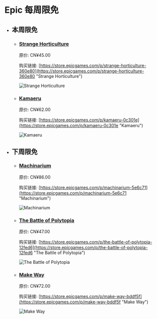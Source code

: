 # Epic 每周限免

- ## 本周限免


  - ### [Strange Horticulture](https://store.epicgames.com/p/strange-horticulture-360e80 "Strange Horticulture")

    原价: CN¥45.00

    购买链接: [https://store.epicgames.com/p/strange-horticulture-360e80](https://store.epicgames.com/p/strange-horticulture-360e80 "Strange Horticulture")

    ![Strange Horticulture](https://cdn1.epicgames.com/spt-assets/15e8e3eba65a4763a815d6eae1d763b2/strange-horticulture-offer-2wghv.png)


  - ### [Kamaeru](https://store.epicgames.com/p/kamaeru-0c301e "Kamaeru")

    原价: CN¥62.00

    购买链接: [https://store.epicgames.com/p/kamaeru-0c301e](https://store.epicgames.com/p/kamaeru-0c301e "Kamaeru")

    ![Kamaeru](https://cdn1.epicgames.com/spt-assets/44313cfbb62b4df5801d0c8d541c2624/kamaeru-40asc.png)


- ## 下周限免


  - ### [Machinarium](https://store.epicgames.com/p/machinarium-5e6c71 "Machinarium")

    原价: CN¥86.00

    购买链接: [https://store.epicgames.com/p/machinarium-5e6c71](https://store.epicgames.com/p/machinarium-5e6c71 "Machinarium")

    ![Machinarium](https://cdn1.epicgames.com/spt-assets/907d9edf585e4c23b971164cd1c452e2/machinarium-1n5ke.jpg)


  - ### [The Battle of Polytopia](https://store.epicgames.com/p/the-battle-of-polytopia-12fed6 "The Battle of Polytopia")

    原价: CN¥47.00

    购买链接: [https://store.epicgames.com/p/the-battle-of-polytopia-12fed6](https://store.epicgames.com/p/the-battle-of-polytopia-12fed6 "The Battle of Polytopia")

    ![The Battle of Polytopia](https://cdn1.epicgames.com/spt-assets/b312dfc1b33d459daa55a67d53a56223/the-battle-of-polytopia-1oi5a.png)


  - ### [Make Way](https://store.epicgames.com/p/make-way-bddf5f "Make Way")

    原价: CN¥72.00

    购买链接: [https://store.epicgames.com/p/make-way-bddf5f](https://store.epicgames.com/p/make-way-bddf5f "Make Way")

    ![Make Way](https://cdn1.epicgames.com/spt-assets/17b5c19c1e0e48e99cde4bc54dde505a/make-way-gf3ww.png)

